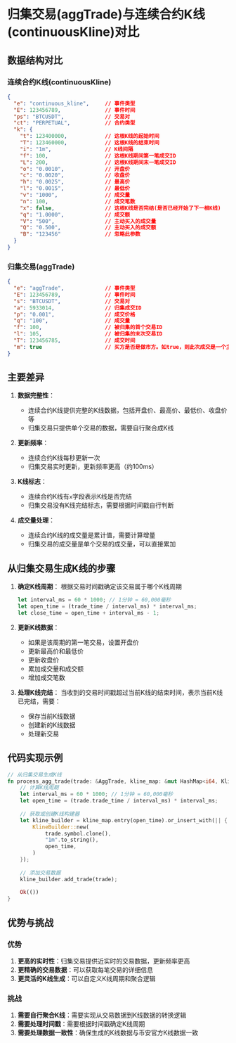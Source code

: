 # 归集交易(aggTrade)与连续合约K线(continuousKline)对比

## 数据结构对比

### 连续合约K线(continuousKline)

```json
{
  "e": "continuous_kline",     // 事件类型
  "E": 123456789,              // 事件时间
  "ps": "BTCUSDT",             // 交易对
  "ct": "PERPETUAL",           // 合约类型
  "k": {
    "t": 123400000,            // 这根K线的起始时间
    "T": 123460000,            // 这根K线的结束时间
    "i": "1m",                 // K线间隔
    "f": 100,                  // 这根K线期间第一笔成交ID
    "L": 200,                  // 这根K线期间末一笔成交ID
    "o": "0.0010",             // 开盘价
    "c": "0.0020",             // 收盘价
    "h": "0.0025",             // 最高价
    "l": "0.0015",             // 最低价
    "v": "1000",               // 成交量
    "n": 100,                  // 成交笔数
    "x": false,                // 这根K线是否完结(是否已经开始了下一根K线)
    "q": "1.0000",             // 成交额
    "V": "500",                // 主动买入的成交量
    "Q": "0.500",              // 主动买入的成交额
    "B": "123456"              // 忽略此参数
  }
}
```

### 归集交易(aggTrade)

```json
{
  "e": "aggTrade",             // 事件类型
  "E": 123456789,              // 事件时间
  "s": "BTCUSDT",              // 交易对
  "a": 5933014,                // 归集成交ID
  "p": "0.001",                // 成交价格
  "q": "100",                  // 成交量
  "f": 100,                    // 被归集的首个交易ID
  "l": 105,                    // 被归集的末次交易ID
  "T": 123456785,              // 成交时间
  "m": true                    // 买方是否是做市方。如true，则此次成交是一个主动卖出单，否则是一个主动买入单。
}
```

## 主要差异

1. **数据完整性**：
   - 连续合约K线提供完整的K线数据，包括开盘价、最高价、最低价、收盘价等
   - 归集交易只提供单个交易的数据，需要自行聚合成K线

2. **更新频率**：
   - 连续合约K线每秒更新一次
   - 归集交易实时更新，更新频率更高（约100ms）

3. **K线标志**：
   - 连续合约K线有`x`字段表示K线是否完结
   - 归集交易没有K线完结标志，需要根据时间戳自行判断

4. **成交量处理**：
   - 连续合约K线的成交量是累计值，需要计算增量
   - 归集交易的成交量是单个交易的成交量，可以直接累加

## 从归集交易生成K线的步骤

1. **确定K线周期**：
   根据交易时间戳确定该交易属于哪个K线周期
   ```rust
   let interval_ms = 60 * 1000; // 1分钟 = 60,000毫秒
   let open_time = (trade_time / interval_ms) * interval_ms;
   let close_time = open_time + interval_ms - 1;
   ```

2. **更新K线数据**：
   - 如果是该周期的第一笔交易，设置开盘价
   - 更新最高价和最低价
   - 更新收盘价
   - 累加成交量和成交额
   - 增加成交笔数

3. **处理K线完结**：
   当收到的交易时间戳超过当前K线的结束时间，表示当前K线已完结，需要：
   - 保存当前K线数据
   - 创建新的K线数据
   - 处理新交易

## 代码实现示例

```rust
// 从归集交易生成K线
fn process_agg_trade(trade: &AggTrade, kline_map: &mut HashMap<i64, KlineBuilder>) -> Result<()> {
    // 计算K线周期
    let interval_ms = 60 * 1000; // 1分钟 = 60,000毫秒
    let open_time = (trade.trade_time / interval_ms) * interval_ms;
    
    // 获取或创建K线构建器
    let kline_builder = kline_map.entry(open_time).or_insert_with(|| {
        KlineBuilder::new(
            trade.symbol.clone(),
            "1m".to_string(),
            open_time,
        )
    });
    
    // 添加交易数据
    kline_builder.add_trade(trade);
    
    Ok(())
}
```

## 优势与挑战

### 优势

1. **更高的实时性**：归集交易提供近实时的交易数据，更新频率更高
2. **更精确的交易数据**：可以获取每笔交易的详细信息
3. **更灵活的K线生成**：可以自定义K线周期和聚合逻辑

### 挑战

1. **需要自行聚合K线**：需要实现从交易数据到K线数据的转换逻辑
2. **需要处理时间戳**：需要根据时间戳确定K线周期
3. **需要处理数据一致性**：确保生成的K线数据与币安官方K线数据一致
